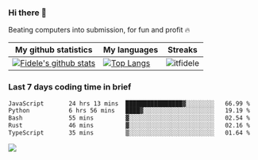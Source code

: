 ### Hi there 👋
<p>Beating computers into submission, for fun and profit 🔥</p>

|My github statistics|My languages|Streaks|
|-|-|-|
|[![Fidele's github stats](https://github-readme-stats.vercel.app/api?username=itfidele&count_private=true&show_icons=true&theme=dark&hide_title=true)](https://github.com/itfidele)|[![Top Langs](https://github-readme-stats.vercel.app/api/top-langs/?username=itfidele&show_icons=true&langs_count=8&theme=dark&layout=compact&hide_title=true)](https://github.com/itfidele)|![itfidele](https://github-readme-streak-stats.herokuapp.com/?user=itfidele&theme=dark)

### Last 7 days coding time in brief
<!--START_SECTION:waka-->

```txt
JavaScript       24 hrs 13 mins  ████████████████▓░░░░░░░░   66.99 %
Python           6 hrs 56 mins   ████▓░░░░░░░░░░░░░░░░░░░░   19.19 %
Bash             55 mins         ▓░░░░░░░░░░░░░░░░░░░░░░░░   02.54 %
Rust             46 mins         ▓░░░░░░░░░░░░░░░░░░░░░░░░   02.16 %
TypeScript       35 mins         ▒░░░░░░░░░░░░░░░░░░░░░░░░   01.64 %
```

<!--END_SECTION:waka-->

![](https://komarev.com/ghpvc/?username=itfidele)

